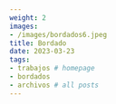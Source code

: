 ```yaml
---
weight: 2
images:
- /images/bordados6.jpeg
title: Bordado
date: 2023-03-23
tags:
- trabajos # homepage
- bordados
- archivos # all posts
---
```



